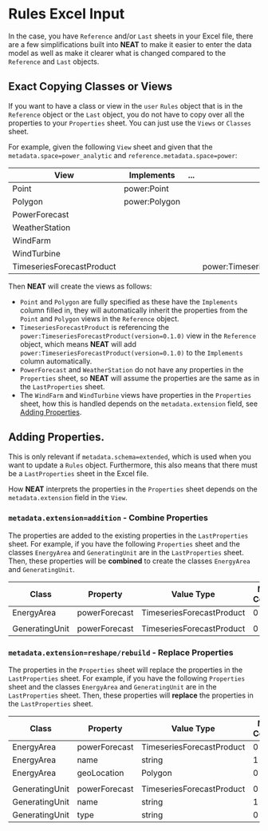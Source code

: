 # Rules Excel Input

In the case, you have `Reference` and/or `Last` sheets in your Excel file, there are a few simplifications built
into **NEAT** to make it easier to enter the data model as well as make it clearer what is changed compared to the
`Reference` and `Last` objects.

## Exact Copying Classes or Views

If you want to have a class or view in the `user` `Rules` object that is in the `Reference` object or the `Last` object,
you do not have to copy over all the properties to your `Properties` sheet. You can just use the `Views` or `Classes`
sheet.

For example, given the following `View` sheet and given that the `metadata.space=power_analytic`
and `reference.metadata.space=power`:

| View                      | Implements    | ... | Reference                                      |
|---------------------------|---------------| --- | ---------------------------------------------- |
| Point                     | power:Point   |     |                                                |
| Polygon                   | power:Polygon |     |                                                |
| PowerForecast             |               |     |                                                |
| WeatherStation            |               |     |                                                |
| WindFarm                  |               |     |                                                |
| WindTurbine               |               |     |                                                |
| TimeseriesForecastProduct |               |     | power:TimeseriesForecastProduct(version=0.1.0) |

Then **NEAT** will create the views as follows:

* `Point` and `Polygon` are fully specified as these have the `Implements` column filled in, they will automatically
  inherit the properties from the `Point` and `Polygon` views in the `Reference` object.
* `TimeseriesForecastProduct` is referencing the `power:TimeseriesForecastProduct(version=0.1.0)` view in the `Reference`
  object, which means **NEAT** will add `power:TimeseriesForecastProduct(version=0.1.0)` to the `Implements` column
  automatically.
* `PowerForecast` and `WeatherStation` do not have any properties in the `Properties` sheet, so **NEAT** will assume
  the properties are the same as in the `LastProperties` sheet.
* The `WindFarm` and `WindTurbine` views have properties in the `Properties` sheet, how this is handled depends
  on the `metadata.extension` field, see [Adding Properties](#adding-properties).

## Adding Properties.

This is only relevant if `metadata.schema=extended`, which is used when you want to update a `Rules` object. Furthermore,
this also means that there must be a `LastProperties` sheet in the Excel file.

How **NEAT** interprets the properties in the `Properties` sheet depends on the `metadata.extension` field in the `View`.

### <code>metadata.extension=addition</code> - Combine Properties

The properties are added to the existing properties in the `LastProperties ` sheet. For example,
if you have the following `Properties` sheet and the classes `EnergyArea` and `GeneratingUnit` are
in the `LastProperties` sheet. Then, these properties will be **combined** to create the classes
`EnergyArea` and `GeneratingUnit`.

| Class                     | Property      | Value Type                | Min Count | Max Count  |
|---------------------------|---------------|---------------------------|-----------|------------|
| EnergyArea                | powerForecast | TimeseriesForecastProduct | 0         | 1          |
|                           |               |                           |           |            |
| GeneratingUnit            | powerForecast | TimeseriesForecastProduct | 0         | 1          |

### <code>metadata.extension=reshape/rebuild</code> - Replace Properties

The properties in the `Properties` sheet will replace the properties in the `LastProperties` sheet. For example,
if you have the following `Properties` sheet and the classes `EnergyArea` and `GeneratingUnit` are
in the `LastProperties` sheet. Then, these properties will **replace** the properties in the `LastProperties` sheet.

| Class                     | Property      | Value Type                | Min Count | Max Count  |
|---------------------------|---------------|---------------------------|-----------|------------|
| EnergyArea                | powerForecast | TimeseriesForecastProduct | 0         | 1          |
| EnergyArea                | name          | string                    | 1         | 1          |
| EnergyArea                | geoLocation   | Polygon                   | 0         | 1          |
|                           |               |                           |           |            |
| GeneratingUnit            | powerForecast | TimeseriesForecastProduct | 0         | 1          |
| GeneratingUnit            | name          | string                    | 1         | 1          |
| GeneratingUnit            | type          | string                    | 0         | 1          |
